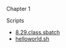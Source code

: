 Chapter 1

Scripts
* [8.29.class.sbatch](https://github.com/biol726314/Biol5263/blob/main/Scripts/8.29.class.sbatch)
* [helloworld.sh](https://github.com/biol726314/Biol5263/blob/main/Scripts/helloworld.sh)